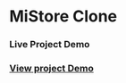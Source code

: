 # MiStore Clone

### Live Project Demo
### [View project Demo](https://hafizabdullah1.github.io/mi-store/)